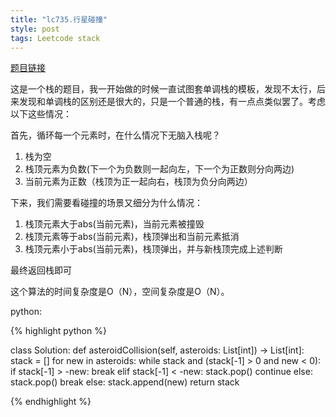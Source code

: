 ```yaml
---
title: "lc735.行星碰撞"
style: post
tags: Leetcode stack
---
```


[题目链接](https://leetcode-cn.com/problems/asteroid-collision/)

这是一个栈的题目，我一开始做的时候一直试图套单调栈的模板，发现不太行，后来发现和单调栈的区别还是很大的，只是一个普通的栈，有一点点类似罢了。考虑以下这些情况：

首先，循环每一个元素时，在什么情况下无脑入栈呢？

1. 栈为空
2. 栈顶元素为负数(下一个为负数则一起向左，下一个为正数则分向两边)
3. 当前元素为正数（栈顶为正一起向右，栈顶为负分向两边）

下来，我们需要看碰撞的场景又细分为什么情况：

1. 栈顶元素大于abs(当前元素)，当前元素被撞毁
2. 栈顶元素等于abs(当前元素)，栈顶弹出和当前元素抵消
3. 栈顶元素小于abs(当前元素)，栈顶弹出，并与新栈顶完成上述判断

最终返回栈即可

这个算法的时间复杂度是O（N），空间复杂度是O（N）。

python:

{% highlight python %}

class Solution:
    def asteroidCollision(self, asteroids: List[int]) -> List[int]:
        stack = []
        for new in asteroids:
            while stack and (stack[-1] > 0 and new < 0):
                if stack[-1] > -new:
                    break
                elif stack[-1] < -new:
                    stack.pop()
                    continue
                else:
                    stack.pop()
                    break
            else:
                stack.append(new)
        return stack

{% endhighlight %}

